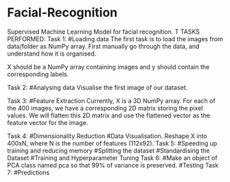 # Facial-Recognition
Supervised Machine Learning Model for facial recognition.
T
TASKS PERFORMED:
Task 1:
#Loading data
The first task is to load the images from data/folder as NumPy array. First manually go through the data, and understand how it is organised.

X should be a NumPy array containing images and y should contain the corresponding labels.

Task 2:
#Analysing data
Visualise the first image of our dataset.

Task 3:
#Feature Extraction
Currently, X is a 3D NumPy array. For each of the 400 images, we have a corresponding 2D matrix storing the pixel values. We will flatten this 2D matrix and use the flattened vector as the feature vector for the image.


Task 4:
#Dimensionality Reduction
#Data Visualisation.
Reshape X into 400xN, where N is the number of features (112x92).
Task 5:
#Speeding up training and reducing memory
#Splitting the dataset
#Standardising the Dataset
#Training and Hyperparameter Tuning
Task 6:
#Make an object of PCA class named pca so that 99% of variance is preserved.
#Testing
Task 7:
#Predictions
